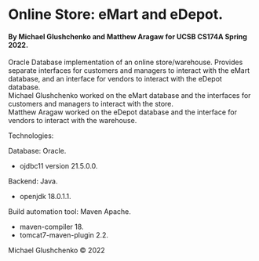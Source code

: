 # Online Store: eMart and eDepot.
#### By Michael Glushchenko and Matthew Aragaw for UCSB CS174A Spring 2022.

Oracle Database implementation of an online store/warehouse. Provides separate interfaces for customers and managers to interact with the eMart database, and an interface for vendors to interact with the eDepot database.<br />
Michael Glushchenko worked on the eMart database and the interfaces for customers and managers to interact with the store.<br />
Matthew Aragaw worked on the eDepot database and the interface for vendors to interact with the warehouse.

Technologies:

Database: Oracle.
  - ojdbc11 version 21.5.0.0.<br />

Backend: Java.
  - openjdk 18.0.1.1.<br />

Build automation tool: Maven Apache.
  - maven-compiler 18.
  - tomcat7-maven-plugin 2.2.

Michael Glushchenko &copy; 2022
